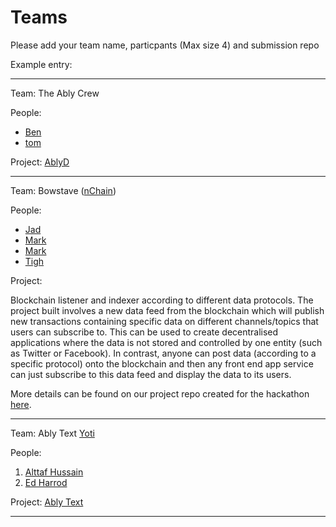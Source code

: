# Teams

Please add your team name, particpants (Max size 4) and submission repo

Example entry:

---

Team: The Ably Crew

People:
* [Ben](https://github.com/Ugbot)
* [tom](https://github.com/tomczoink)

Project:
[AblyD](https://github.com/ably-labs/AblyD)

---

Team: Bowstave ([nChain](https://nchain.com/))

People:

* [Jad](https://github.com/jadwahab)
* [Mark](https://github.com/theflyingcodr)
* [Mark](https://github.com/roppa)
* [Tigh](https://github.com/Tigh-Gherr)

Project:

Blockchain listener and indexer according to different data protocols. The project built involves a new data feed from the blockchain which will publish new transactions containing specific data on different channels/topics that users can subscribe to. This can be used to create decentralised applications where the data is not stored and controlled by one entity (such as Twitter or Facebook). In contrast, anyone can post data (according to a specific protocol) onto the blockchain and then any front end app service can just subscribe to this data feed and display the data to its users.  

More details can be found on our project repo created for the hackathon [here](https://github.com/nch-bowstave/nchain-ably).

---

Team: Ably Text [Yoti](https://www.yoti.com])

People:
1. [Alttaf Hussain](https://github.com/alttaf)
2. [Ed Harrod](https://github.com/echarrod)

Project:
[Ably Text](https://github.com/Alttaf/ably-hack)

---
